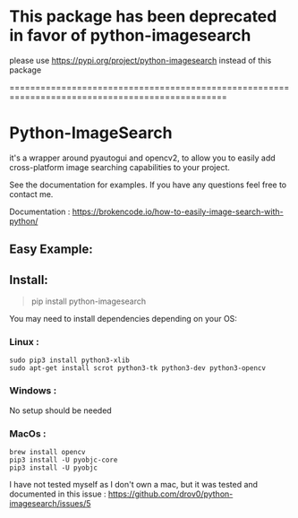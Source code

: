# This package has been deprecated in favor of python-imagesearch

please use https://pypi.org/project/python-imagesearch instead of this package

================================================================================================
# Python-ImageSearch

it's a wrapper around pyautogui and opencv2, to allow you to easily add cross-platform image searching capabilities
to your project.

See the documentation for examples. If you have any questions feel free to contact me.

Documentation : https://brokencode.io/how-to-easily-image-search-with-python/

## Easy Example:

## Install:

> pip install python-imagesearch

You may need to install dependencies depending on your OS:

### Linux :
```
sudo pip3 install python3-xlib
sudo apt-get install scrot python3-tk python3-dev python3-opencv
```
### Windows :

No setup should be needed 

### MacOs : 
```
brew install opencv
pip3 install -U pyobjc-core
pip3 install -U pyobjc
```
I have not tested myself as I don't own a mac, but it was tested and documented in this issue : https://github.com/drov0/python-imagesearch/issues/5

